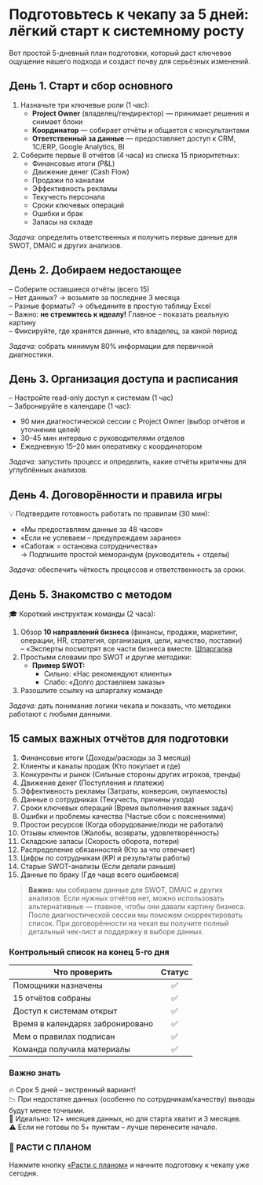 # Подготовьтесь к чекапу за 5 дней: лёгкий старт к системному росту

Вот простой 5-дневный план подготовки, который даст ключевое ощущение нашего подхода и создаст почву для серьёзных изменений.

## День 1. Старт и сбор основного  
1. Назначьте три ключевые роли (1 час):  
   - **Project Owner** (владелец/гендиректор) — принимает решения и снимает блоки  
   - **Координатор** — собирает отчёты и общается с консультантами  
   - **Ответственный за данные** — предоставляет доступ к CRM, 1С/ERP, Google Analytics, BI  
2. Соберите первые 8 отчётов (4 часа) из списка 15 приоритетных:  
   - Финансовые итоги (P&L)  
   - Движение денег (Cash Flow)  
   - Продажи по каналам  
   - Эффективность рекламы  
   - Текучесть персонала  
   - Сроки ключевых операций  
   - Ошибки и брак  
   - Запасы на складе  

*Задача:* определить ответственных и получить первые данные для SWOT, DMAIC и других анализов.

## День 2. Добираем недостающее  
– Соберите оставшиеся отчёты (всего 15)  
– Нет данных? → возьмите за последние 3 месяца  
– Разные форматы? → объедините в простую таблицу Excel  
– Важно: **не стремитесь к идеалу!** Главное – показать реальную картину  
– Фиксируйте, где хранятся данные, кто владелец, за какой период  

*Задача:* собрать минимум 80% информации для первичной диагностики.

## День 3. Организация доступа и расписания  
– Настройте read-only доступ к системам (1 час)  
– Забронируйте в календаре (1 час):  
  - 90 мин диагностической сессии с Project Owner (выбор отчётов и уточнение целей)  
  - 30–45 мин интервью с руководителями отделов  
  - Ежедневную 15–20 мин оперативку с координатором  

*Задача:* запустить процесс и определить, какие отчёты критичны для углублённых анализов.

## День 4. Договорённости и правила игры  
💡 Подтвердите готовность работать по правилам (30 мин):  
- «Мы предоставляем данные за 48 часов»  
- «Если не успеваем – предупреждаем заранее»  
- «Саботаж = остановка сотрудничества»  
→ Подпишите простой меморандум (руководитель + отделы)  

*Задача:* обеспечить чёткость процессов и ответственность за сроки.

## День 5. Знакомство с методом  
🎓 Короткий инструктаж команды (2 часа):  
1. Обзор **10 направлений бизнеса** (финансы, продажи, маркетинг, операции, HR, стратегия, организация, цели, качество, поставки)  
   – «Эксперты посмотрят все части бизнеса вместе. [Шпаргалка](/method/overview)
2. Простыми словами про SWOT и другие методики:  
   - **Пример SWOT:**  
     - Сильно: «Нас рекомендуют клиенты»  
     - Слабо: «Долго доставляем заказы»  
3. Разошлите ссылку на шпаргалку команде  

*Задача:* дать понимание логики чекапа и показать, что методики работают с любыми данными.

## 15 самых важных отчётов для подготовки  
1. Финансовые итоги (Доходы/расходы за 3 месяца)  
2. Клиенты и каналы продаж (Кто покупает и где)  
3. Конкуренты и рынок (Сильные стороны других игроков, тренды)  
4. Движение денег (Поступления и платежи)  
5. Эффективность рекламы (Затраты, конверсия, окупаемость)  
6. Данные о сотрудниках (Текучесть, причины ухода)  
7. Сроки ключевых операций (Время выполнения важных задач)  
8. Ошибки и проблемы качества (Частые сбои с пояснениями)  
9. Простои ресурсов (Когда оборудование/люди не работали)  
10. Отзывы клиентов (Жалобы, возвраты, удовлетворённость)  
11. Складские запасы (Скорость оборота, потери)  
12. Распределение обязанностей (Кто за что отвечает)  
13. Цифры по сотрудникам (KPI и результаты работы)  
14. Старые SWOT-анализы (Если делали раньше)  
15. Данные по браку (Где чаще всего ошибаемся)  

> **Важно:** мы собираем данные для SWOT, DMAIC и других анализов. Если нужных отчётов нет, можно использовать альтернативные — главное, чтобы они давали картину бизнеса. После диагностической сессии мы поможем скорректировать список. При договорённости на чекап вы получите полный детальный чек-лист и поддержку в выборе данных.

### Контрольный список на конец 5-го дня

| Что проверить                                   | Статус |
|-------------------------------------------------|:------:|
| Помощники назначены                             |  ✅   |
| 15 отчётов собраны                              |  ✅   |
| Доступ к системам открыт                        |  ✅   |
| Время в календарях забронировано                |  ✅   |
| Мем о правилах подписан                         |  ✅   |
| Команда получила материалы                      |  ✅   |

### Важно знать  
🔥 Срок 5 дней – экстренный вариант!  
📉 При недостатке данных (особенно по сотрудникам/качеству) выводы будут менее точными.  
💎 Идеально: 12+ месяцев данных, но для старта хватит и 3 месяцев.  
⚠️ Если не готовы по 5+ пунктам – лучше перенесите начало.

### 🚀 РАСТИ С ПЛАНОМ  
Нажмите кнопку [«Расти с планом»](/apply) и начните подготовку к чекапу уже сегодня.
